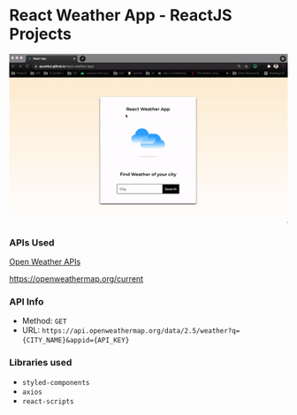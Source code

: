 # React Weather App - ReactJS Projects

![](weather.gif)



### APIs Used
[Open Weather APIs](https://openweathermap.org/)

https://openweathermap.org/current

### API Info
* Method: `GET`
* URL: `https://api.openweathermap.org/data/2.5/weather?q={CITY_NAME}&appid={API_KEY}`


### Libraries used
* `styled-components`
* `axios`
* `react-scripts`


